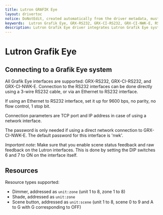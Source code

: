 ```yaml
---
title: Lutron GRAFIK Eye
layout: drivertoc
notice: DoNotEdit, created automatically from the driver metadata, must be updated on the driver itself
keywords:  Lutron Grafik Eye, GRX-RS232, GRX-CI-RS232, GRX-CI-NWK-E, RS232, Ethernet, Dimmer, Shade, Scene button
description: Lutron Grafik Eye driver integrates Lutron Grafik Eye systems using GRX-RS232, GRX-CI-RS232 and GRX-CI-NWK-E interfaces through RS232 or Ethernet connections.
---
```

Lutron Grafik Eye
=================

Connecting to a Grafik Eye system
---------------------------------

All Grafik Eye interfaces are supported: GRX-RS232, GRX-CI-RS232, and
GRX-CI-NWK-E. Connection to the RS232 interfaces can be done directly
using a 3-wire RS232 cable, or via an Ethernet to RS232 interface.

If using an Ethernet to RS232 interface, set it up for 9600 bps, no
parity, no flow control, 1 stop bit.

Connection parameters are TCP port and IP address in case of using a
network interface.

The password is only needed if using a direct network connection to
GRX-CI-NWK-E. The default password for this interface is 'nwk'.

*Important note*: Make sure that you enable scene status feedback and
raw feedback on the Lutron interfaces. This is done by setting the DIP
switches 6 and 7 to ON on the interface itself.

Resources
-----------------------------

Resource types supported:

 + Dimmer, addressed as `unit:zone` (unit 1 to 8, zone 1 to 8)
 + Shade, addressed as `unit:zone`
 + Scene button, addressed as `unit:scene` (unit 1 to 8, scene 0 to 9 and A to G with G corresponding to OFF)
